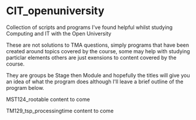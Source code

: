 # CIT_openuniversity
Collection of scripts and programs I've found helpful whilst studying Computing and IT with the Open University

These are not solutions to TMA questions, simply programs that have been created around topics covered by the course, some may help with studying particlar elements others are just exensions to content covered by the course.

They are groups be Stage then Module and hopefully the titles will give you an idea of what the program does although I'll leave a brief outline of the program below.

MST124_rootable
content to come


TM129_tsp_processingtime
content to come
